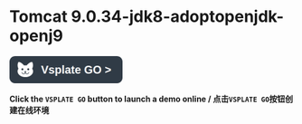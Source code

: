 # Tomcat 9.0.34-jdk8-adoptopenjdk-openj9

<a href="https://www.vsplate.com/?docker-compose=https://github.com/vsplate/dcenvs/tomcat/9.0.34-jdk8-adoptopenjdk-openj9"><img alt="VSPLATE GO" src="https://raw.githubusercontent.com/vsplate/images/master/vsgo_btn.png" width="200px"></a>

**Click the `VSPLATE GO` button to launch a demo online / 点击`VSPLATE GO`按钮创建在线环境**